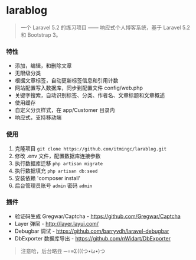 # larablog


> 一个 Laravel 5.2 的练习项目 —— 响应式个人博客系统，基于 Laravel 5.2 和 Bootstrap 3。


### 特性


- 添加，编辑，和删除文章
- 无限级分类
- 根据文章标签，自动更新标签信息和引用计数
- 网站配置写入数据库，同步到配置文件 config/web.php
- 关键字搜索，自动识别标签、分类、作者名、文章标题和文章概述
- 使用缓存
- 自定义分页样式，在 app/Customer 目录内
- 响应式，支持移动端


### 使用

1. 克隆项目 `git clone https://github.com/itmingc/larablog.git`
2. 修改 .env 文件，配置数据库连接参数
3. 执行数据库迁移 `php artisan migrate`
4. 执行数据填充 `php artisan db:seed`
5. 安装依赖 'composer install'
6. 后台管理员账号 `admin` 密码 `admin`


### 插件

- 验证码生成 Gregwar/Captcha - https://github.com/Gregwar/Captcha
- Layer 弹层 - http://layer.layui.com/
- Debugbar 调试 - https://github.com/barryvdh/laravel-debugbar
- DbExporter 数据库导出 - https://github.com/nWidart/DbExporter

> 注意哈，后台略丑 ─=≡Σ(((つ•̀ω•́)つ
